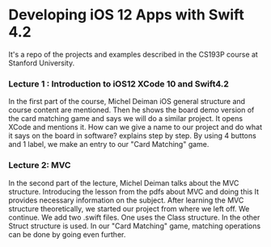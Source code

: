 # Developing iOS 12 Apps with Swift 4.2

It's a repo of the projects and examples described in the CS193P course at Stanford University.

### Lecture 1 : Introduction to iOS12 XCode 10 and Swift4.2
In the first part of the course, Michel Deiman iOS general structure and course content are mentioned.
Then he shows the board demo version of the card matching game and says we will do a similar project.
It opens XCode and mentions it. How can we give a name to our project and do what it says on the board in software?
explains step by step. By using 4 buttons and 1 label, we make an entry to our "Card Matching" game.


### Lecture 2: MVC
In the second part of the lecture, Michel Deiman talks about the MVC structure. Introducing the lesson from the pdfs about MVC and doing this
It provides necessary information on the subject. After learning the MVC structure theoretically, we started our project from where we left off.
We continue. We add two .swift files. One uses the Class structure. In the other
Struct structure is used. In our "Card Matching" game, matching operations can be done by going even further.
